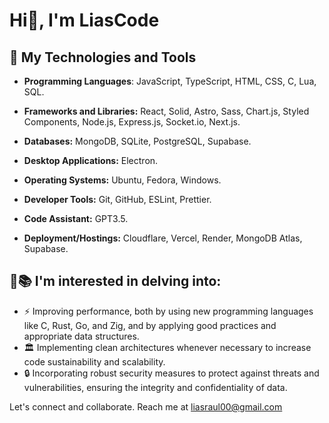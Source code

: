 # Hi👋, I'm LiasCode

## 🚀 My Technologies and Tools

- **Programming Languages**: JavaScript, TypeScript, HTML, CSS, C, Lua, SQL.

- **Frameworks and Libraries:** React, Solid, Astro, Sass, Chart.js, Styled Components, Node.js, Express.js, Socket.io, Next.js.

- **Databases:** MongoDB, SQLite, PostgreSQL, Supabase.

- **Desktop Applications:** Electron.

- **Operating Systems:** Ubuntu, Fedora, Windows.

- **Developer Tools:** Git, GitHub, ESLint, Prettier.

- **Code Assistant:** GPT3.5.

- **Deployment/Hostings:** Cloudflare, Vercel, Render, MongoDB Atlas, Supabase.

## 🧠📚 I'm interested in delving into:
- ⚡ Improving performance, both by using new programming languages like C, Rust, Go, and Zig, and by applying good practices and appropriate data structures.
- 🏛️ Implementing clean architectures whenever necessary to increase code sustainability and scalability.
- 🔒 Incorporating robust security measures to protect against threats and vulnerabilities, ensuring the integrity and confidentiality of data.

Let's connect and collaborate. Reach me at [liasraul00@gmail.com](mailto:liasraul00@gmail)
